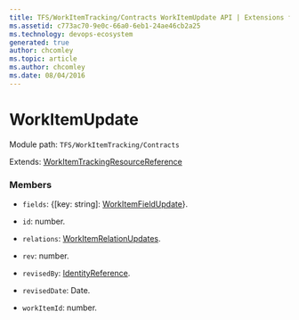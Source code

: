 ```yaml
---
title: TFS/WorkItemTracking/Contracts WorkItemUpdate API | Extensions for Azure DevOps Services
ms.assetid: c773ac70-9e0c-66a0-6eb1-24ae46cb2a25
ms.technology: devops-ecosystem
generated: true
author: chcomley
ms.topic: article
ms.author: chcomley
ms.date: 08/04/2016
---
```


# WorkItemUpdate

Module path: `TFS/WorkItemTracking/Contracts`

Extends: [WorkItemTrackingResourceReference](../../../TFS/WorkItemTracking/Contracts/WorkItemTrackingResourceReference.md)

### Members

* `fields`: {[key: string]: [WorkItemFieldUpdate](../../../TFS/WorkItemTracking/Contracts/WorkItemFieldUpdate.md)}.

* `id`: number.

* `relations`: [WorkItemRelationUpdates](../../../TFS/WorkItemTracking/Contracts/WorkItemRelationUpdates.md).

* `rev`: number.

* `revisedBy`: [IdentityReference](../../../TFS/WorkItemTracking/Contracts/IdentityReference.md).

* `revisedDate`: Date.

* `workItemId`: number.
